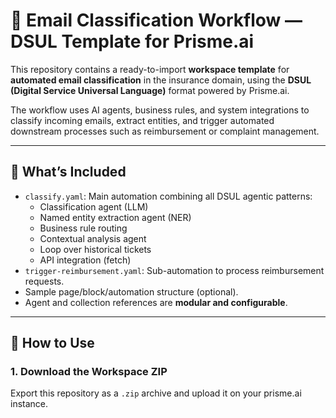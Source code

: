 # 📩 Email Classification Workflow — DSUL Template for Prisme.ai

This repository contains a ready-to-import **workspace template** for **automated email classification** in the insurance domain, using the **DSUL (Digital Service Universal Language)** format powered by Prisme.ai.

The workflow uses AI agents, business rules, and system integrations to classify incoming emails, extract entities, and trigger automated downstream processes such as reimbursement or complaint management.

---

## 🧩 What’s Included

- `classify.yaml`: Main automation combining all DSUL agentic patterns:
  - Classification agent (LLM)
  - Named entity extraction agent (NER)
  - Business rule routing
  - Contextual analysis agent
  - Loop over historical tickets
  - API integration (fetch)
- `trigger-reimbursement.yaml`: Sub-automation to process reimbursement requests.
- Sample page/block/automation structure (optional).
- Agent and collection references are **modular and configurable**.

---

## 🚀 How to Use

### 1. **Download the Workspace ZIP**

Export this repository as a `.zip` archive and upload it on your prisme.ai instance.
